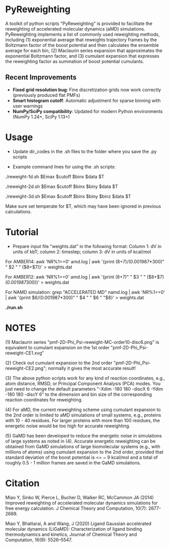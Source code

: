# PyReweighting
A toolkit of python scripts "PyReweighting" is provided to facilitate the reweighting of accelerated molecular dynamics (aMD) simulations. PyReweighting implements a list of commonly used reweighting methods, including (1) exponential average that reweights trajectory frames by the Boltzmann factor of the boost potential and then calculates the ensemble average for each bin, (2) Maclaurin series expansion that approximates the exponential Boltzmann factor, and (3) cumulant expansion that expresses the reweighting factor as summation of boost potential cumulants.

## Recent Improvements
- **Fixed grid resolution bug**: Fine discretization grids now work correctly (previously produced flat PMFs)
- **Smart histogram cutoff**: Automatic adjustment for sparse binning with user warnings
- **NumPy/SciPy compatibility**: Updated for modern Python environments (NumPy 1.24+, SciPy 1.13+)

# Usage
* Update dir_codes in the .sh files to the folder where you save the .py scripts

* Example command lines for using the .sh scripts:

./reweight-1d.sh $Emax $cutoff $binx $data $T

./reweight-2d.sh $Emax $cutoff $binx $biny $data $T

./reweight-3d.sh $Emax $cutoff $binx $biny $binz $data $T

Make sure set temperate for $T, which may have been ignored in previous calculations.

# Tutorial
* Prepare input file "weights.dat" in the following format:
Column 1: dV in units of kbT; column 2: timestep; column 3: dV in units of kcal/mol

For AMBER14:
awk 'NR%1==0' amd.log | awk '{print ($8+$7)/(0.001987*300)" " $2 " " ($8+$7)}' > weights.dat

For AMBER12:
awk 'NR%1==0' amd.log | awk '{print ($8+$7)" " $3 " " ($8+$7)*(0.001987*300)}' > weights.dat

For NAMD simulation:
grep "ACCELERATED MD" namd.log | awk 'NR%1==0' | awk '{print $6/(0.001987*300)" " $4 " " $6 " "$8}' > weights.dat

**./run.sh**

# NOTES
(1) Maclaurin series "pmf-2D-Phi_Psi-reweight-MC-order10-disc6.png" is equivalent to cumulant expansion on the 1st order "pmf-2D-Phi_Psi-reweight-CE1.xvg"

(2) Check out cumulant expansion to the 2nd order "pmf-2D-Phi_Psi-reweight-CE2.png"; normally it gives the most accurate result!

(3) The above python scripts work for any kind of reaction coordinates, e.g., atom distance, RMSD, or Principal Component Analysis (PCA) modes. You just need to change the default parameters "-Xdim -180 180 -discX 6 -Ydim -180 180 -discY 6" to the dimension and bin size of the corresponding reaction coordinates for reweighting.

(4) For aMD, the current reweighting scheme using cumulant expansion to the 2nd order is limited to aMD simulations of small systems, e.g., proteins with 10 - 40 residues. For larger proteins with more than 100 residues, the energetic noise would be too high for accurate reweighting.

(5) GaMD has been developed to reduce the energetic noise in simulations of large systems as noted in (4). Accurate energetic reweighting can be obtained from GaMD simulations of large biomolecular systems (e.g., with millions of atoms) using cumulant expansion to the 2nd order, provided that standard deviation of the boost potential is <= ~ 9 kcal/mol and a total of roughly 0.5 - 1 million frames are saved in the GaMD simulations.

# Citation
Miao Y, Sinko W, Pierce L, Bucher D, Walker RC, McCammon JA (2014) Improved reweighting of accelerated molecular dynamics simulations for free energy calculation. J Chemical Theory and Computation, 10(7): 2677-2689.

Miao Y, Bhattarai, A and Wang, J (2020) Ligand Gaussian accelerated molecular dynamics (LiGaMD): Characterization of ligand binding thermodynamics and kinetics, Journal of Chemical Theory and Computation, 16(9): 5526–5547.

